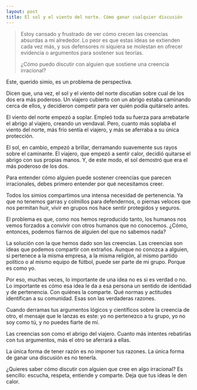 ```yaml
---
layout: post
title: El sol y el viento del norte. Cómo ganar cualquier discusión
---
```

>Estoy cansado y frustrado de ver cómo crecen las creencias absurdas a mi alrededor.
>Lo peor es que estas ideas se extienden cada vez más, y sus defensores ni siquiera se molestan en ofrecer evidencia o argumentos para sostener sus teorías.
>
>¿Cómo puedo discutir con alguien que sostiene una creencia irracional?

Este, querido simio, es un problema de perspectiva.

Dicen que, una vez, el sol y el viento del norte discutían sobre cual de los dos era más poderoso. Un viajero cubierto con un abrigo estaba caminando cerca de ellos, y decidieron competir para ver quién podía quitárselo antes.

El viento del norte empezó a soplar. Empleó toda su fuerza para arrebatarle el abrigo al viajero, creando un vendaval. Pero, cuanto más soplaba el viento del norte, más frío sentía el viajero, y más se aferraba a su única protección.

El sol, en cambio, empezó a brillar, derramando suavemente sus rayos sobre el caminante. El viajero, que empezó a sentir calor, decidió quitarse el abrigo con sus propias manos. Y, de este modo, el sol demostró que era el más poderoso de los dos.

Para entender cómo alguien puede sostener creencias que parecen irracionales, debes primero entender por qué necesitamos creer.

Todos los simios compartimos una intensa necesidad de pertenencia. Ya que no tenemos garras y colmillos para defendernos, o piernas veloces que nos permitan huir, vivir en grupos nos hace sentir protegidos y seguros.

El problema es que, como nos hemos reproducido tanto, los humanos nos vemos forzados a convivir con otros humanos que no conocemos. ¿Cómo, entonces, podemos fiarnos de alguien del que no sabemos nada?

La solución con la que hemos dado son las creencias. Las creencias son ideas que podemos compartir con extraños. Aunque no conozca a alguien, si pertenece a la misma empresa, a la misma religión, al mismo partido político o al mismo equipo de fútbol, puede ser parte de mi grupo. Porque es como yo.

Por eso, muchas veces, lo importante de una idea no es si es verdad o no. Lo importante es cómo esa idea le da a esa persona un sentido de identidad y de pertenencia. Con quiénes la comparte. Qué normas y actitudes identifican a su comunidad. Esas son las verdaderas razones.

Cuando derramas tus argumentos lógicos y científicos sobre la creencia de otro, el mensaje que le lanzas es este: yo no pertenezco a tu grupo, yo no soy como tú, y no puedes fiarte de mí.

Las creencias son como el abrigo del viajero. Cuanto más intentes rebatirlas con tus argumentos, más el otro se aferrará a ellas.

La única forma de tener razón es no imponer tus razones. La única forma de ganar una discusión es no tenerla.

¿Quieres saber cómo discutir con alguien que cree en algo irracional? Es sencillo: escucha, respeta, entiende y comparte. Deja que tus ideas le den calor.
